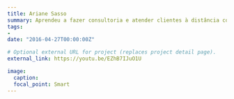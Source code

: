 ```yaml
---
title: Ariane Sasso
summary: Aprendeu a fazer consultoria e atender clientes à distância com a Quali-A
tags:
- 
date: "2016-04-27T00:00:00Z"

# Optional external URL for project (replaces project detail page).
external_link: https://youtu.be/EZhB7IJuO1U

image:
  caption: 
  focal_point: Smart
---
```

